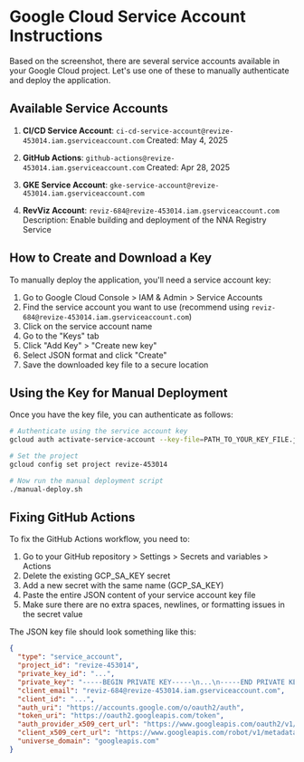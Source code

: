 # Google Cloud Service Account Instructions

Based on the screenshot, there are several service accounts available in your Google Cloud project. Let's use one of these to manually authenticate and deploy the application.

## Available Service Accounts

1. **CI/CD Service Account**: 
   `ci-cd-service-account@revize-453014.iam.gserviceaccount.com`
   Created: May 4, 2025

2. **GitHub Actions**:
   `github-actions@revize-453014.iam.gserviceaccount.com`
   Created: Apr 28, 2025

3. **GKE Service Account**:
   `gke-service-account@revize-453014.iam.gserviceaccount.com`

4. **RevViz Account**:
   `reviz-684@revize-453014.iam.gserviceaccount.com`
   Description: Enable building and deployment of the NNA Registry Service

## How to Create and Download a Key

To manually deploy the application, you'll need a service account key:

1. Go to Google Cloud Console > IAM & Admin > Service Accounts
2. Find the service account you want to use (recommend using `reviz-684@revize-453014.iam.gserviceaccount.com`)
3. Click on the service account name
4. Go to the "Keys" tab
5. Click "Add Key" > "Create new key"
6. Select JSON format and click "Create"
7. Save the downloaded key file to a secure location

## Using the Key for Manual Deployment

Once you have the key file, you can authenticate as follows:

```bash
# Authenticate using the service account key
gcloud auth activate-service-account --key-file=PATH_TO_YOUR_KEY_FILE.json

# Set the project
gcloud config set project revize-453014

# Now run the manual deployment script
./manual-deploy.sh
```

## Fixing GitHub Actions

To fix the GitHub Actions workflow, you need to:

1. Go to your GitHub repository > Settings > Secrets and variables > Actions
2. Delete the existing GCP_SA_KEY secret
3. Add a new secret with the same name (GCP_SA_KEY)
4. Paste the entire JSON content of your service account key file
5. Make sure there are no extra spaces, newlines, or formatting issues in the secret value

The JSON key file should look something like this:
```json
{
  "type": "service_account",
  "project_id": "revize-453014",
  "private_key_id": "...",
  "private_key": "-----BEGIN PRIVATE KEY-----\n...\n-----END PRIVATE KEY-----\n",
  "client_email": "reviz-684@revize-453014.iam.gserviceaccount.com",
  "client_id": "...",
  "auth_uri": "https://accounts.google.com/o/oauth2/auth",
  "token_uri": "https://oauth2.googleapis.com/token",
  "auth_provider_x509_cert_url": "https://www.googleapis.com/oauth2/v1/certs",
  "client_x509_cert_url": "https://www.googleapis.com/robot/v1/metadata/x509/reviz-684%40revize-453014.iam.gserviceaccount.com",
  "universe_domain": "googleapis.com"
}
```